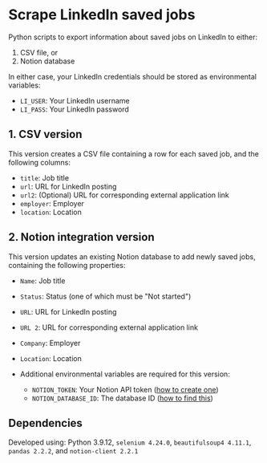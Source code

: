 # Scrape LinkedIn saved jobs

Python scripts to export information about saved jobs on LinkedIn to either: 
1. CSV file, or
2. Notion database

In either case, your LinkedIn credentials should be stored as environmental variables:
-  `LI_USER`: Your LinkedIn username
-  `LI_PASS`: Your LinkedIn password

## 1. CSV version

This version creates a CSV file containing a row for each saved job, and the following columns:
- `title`: Job title
- `url`: URL for LinkedIn posting
- `url2`: (Optional) URL for corresponding external application link
- `employer`: Employer
- `location`: Location

## 2. Notion integration version

This version updates an existing Notion database to add newly saved jobs, containing the following properties:
- `Name`: Job title
- `Status`: Status (one of which must be "Not started")
- `URL`: URL for LinkedIn posting
- `URL 2`: URL for corresponding external application link
- `Company`: Employer
- `Location`: Location

- Additional environmental variables are required for this version:
    - `NOTION_TOKEN`: Your Notion API token ([how to create one](https://developers.notion.com/reference/create-a-token))
    - `NOTION_DATABASE_ID`: The database ID ([how to find this](https://developers.notion.com/reference/retrieve-a-database))

## Dependencies
Developed using: Python 3.9.12, `selenium 4.24.0`, `beautifulsoup4 4.11.1`, `pandas 2.2.2`, and `notion-client 2.2.1`